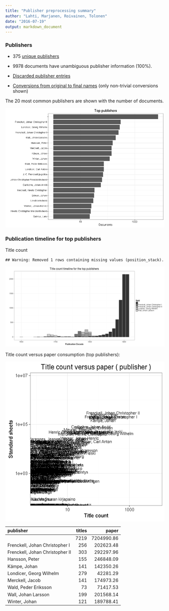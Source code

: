 ```yaml
---
title: "Publisher preprocessing summary"
author: "Lahti, Marjanen, Roivainen, Tolonen"
date: "2016-07-19"
output: markdown_document
---
```



### Publishers

 * 375 [unique publishers](output.tables/publisher_accepted.csv)

 * 9978 documents have unambiguous publisher information (100%). 

 * [Discarded publisher entries](output.tables/publisher_discarded.csv)

 * [Conversions from original to final names](output.tables/publisher_conversion_nontrivial.csv) (only non-trivial conversions shown)


The 20 most common publishers are shown with the number of documents. 

![plot of chunk summarypublisher2](figure/summarypublisher2-1.png)

### Publication timeline for top publishers

Title count


```
## Warning: Removed 1 rows containing missing values (position_stack).
```

![plot of chunk summaryTop10pubtimeline](figure/summaryTop10pubtimeline-1.png)



Title count versus paper consumption (top publishers):

![plot of chunk publishertitlespapers](figure/publishertitlespapers-1.png)

|publisher                       | titles|      paper|
|:-------------------------------|------:|----------:|
|                                |   7219| 7204990.86|
|Frenckell, Johan Christopher I  |    256|  202623.48|
|Frenckell, Johan Christopher II |    303|  292297.96|
|Hansson, Peter                  |    155|  246848.09|
|Kämpe, Johan                    |    141|  142350.26|
|Londicer, Georg Wilhelm         |    279|   42281.29|
|Merckell, Jacob                 |    141|  174973.26|
|Wald, Peder Eriksson            |     73|   71417.53|
|Wall, Johan Larsson             |    199|  201568.14|
|Winter, Johan                   |    121|  189788.41|



